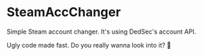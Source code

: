 # SteamAccChanger

Simple Steam account changer. It's using DedSec's account API.

Ugly code made fast. Do you really wanna look into it? 🤔
